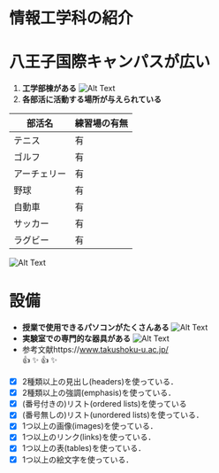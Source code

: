 # 情報工学科の紹介
<!-- Markdown記法を使って学科の紹介ページを作る -->
# 八王子国際キャンパスが広い
1. **工学部棟がある**
![Alt Text](https://www.takushoku-u.ac.jp/summary/assets_c/2015/11/397_hachioji_campus_img_7-thumb-170x113-1666.jpg)
2. **各部活に活動する場所が与えられている**

部活名 | 練習場の有無
------------ | ------------
テニス | 有
ゴルフ | 有
アーチェリー | 有
野球 | 有
自動車 | 有
サッカー | 有
ラグビー | 有
![Alt Text](https://www.takushoku-u.ac.jp/summary/images/397_hachioji_campus_img_15.JPG)
# 設備
* **授業で使用できるパソコンがたくさんある**
![Alt Text](https://feng.takushoku-u.ac.jp/albums/abm00014690.jpg)
* **実験室での専門的な器具がある**
![Alt Text](https://feng.takushoku-u.ac.jp/albums/abm00005824.jpg)
* 参考文献https://www.takushoku-u.ac.jp/  
:+1: :sparkles: :+1: :sparkles:
<!-- この部分より上に記述を追加して下のチェックボックスで確認する -->
- [x] 2種類以上の見出し(headers)を使っている．
- [x] 2種類以上の強調(emphasis)を使っている．
- [x] (番号付きの)リスト(ordered lists)を使っている
- [x] (番号無しの)リスト(unordered lists)を使っている．
- [x] 1つ以上の画像(images)を使っている．
- [x] 1つ以上のリンク(links)を使っている．
- [x] 1つ以上の表(tables)を使っている．
- [x] 1つ以上の絵文字を使っている．
